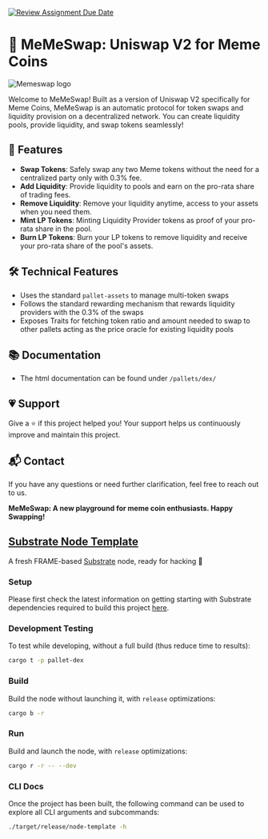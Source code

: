 [![Review Assignment Due Date](https://classroom.github.com/assets/deadline-readme-button-24ddc0f5d75046c5622901739e7c5dd533143b0c8e959d652212380cedb1ea36.svg)](https://classroom.github.com/a/6Wn1Dsn4)
# 📣 MeMeSwap: Uniswap V2 for Meme Coins

![Memeswap logo](https://i.ibb.co/CPck0ZR/DALL-E-2024-01-25-16-12-59-Design-a-logo-for-Meme-Swap-a-Uniswap-style-decentralized-token-exchange.png)

Welcome to MeMeSwap! Built as a version of Uniswap V2 specifically for Meme Coins, MeMeSwap is an automatic protocol for token swaps and liquidity provision on a decentralized network. You can create liquidity pools, provide liquidity, and swap tokens seamlessly!

## 🚀 Features
- **Swap Tokens**: Safely swap any two Meme tokens without the need for a centralized party only with 0.3% fee.
- **Add Liquidity**: Provide liquidity to pools and earn on the pro-rata share of trading fees.
- **Remove Liquidity**: Remove your liquidity anytime, access to your assets when you need them.
- **Mint LP Tokens**: Minting Liquidity Provider tokens as proof of your pro-rata share in the pool.
- **Burn LP Tokens**: Burn your LP tokens to remove liquidity and receive your pro-rata share of the pool's assets.

## 🛠 Technical Features
- Uses the standard `pallet-assets` to manage multi-token swaps
- Follows the standard rewarding mechanism that rewards liquidity providers with the 0.3% of the swaps
- Exposes Traits for fetching token ratio and amount needed to swap to other pallets acting as the price oracle for existing liquidity pools


## 📚 Documentation
- The html documentation can be found under `/pallets/dex/`

## 💗 Support
Give a ⭐️ if this project helped you! Your support helps us continuously improve and maintain this project.

## 📬 Contact
If you have any questions or need further clarification, feel free to reach out to us.


**MeMeSwap: A new playground for meme coin enthusiasts. Happy Swapping!**

## [Substrate Node Template](https://github.com/substrate-developer-hub/substrate-node-template)

A fresh FRAME-based [Substrate](https://www.substrate.io/) node, ready for hacking :rocket:

### Setup

Please first check the latest information on getting starting with Substrate dependencies required to build this project [here](https://docs.substrate.io/main-docs/install/).

### Development Testing

To test while developing, without a full build (thus reduce time to results):

```sh
cargo t -p pallet-dex
```

### Build

Build the node without launching it, with `release` optimizations:

```sh
cargo b -r
```

### Run

Build and launch the node, with `release` optimizations:

```sh
cargo r -r -- --dev
```

### CLI Docs

Once the project has been built, the following command can be used to explore all CLI arguments and subcommands:

```sh
./target/release/node-template -h
```

